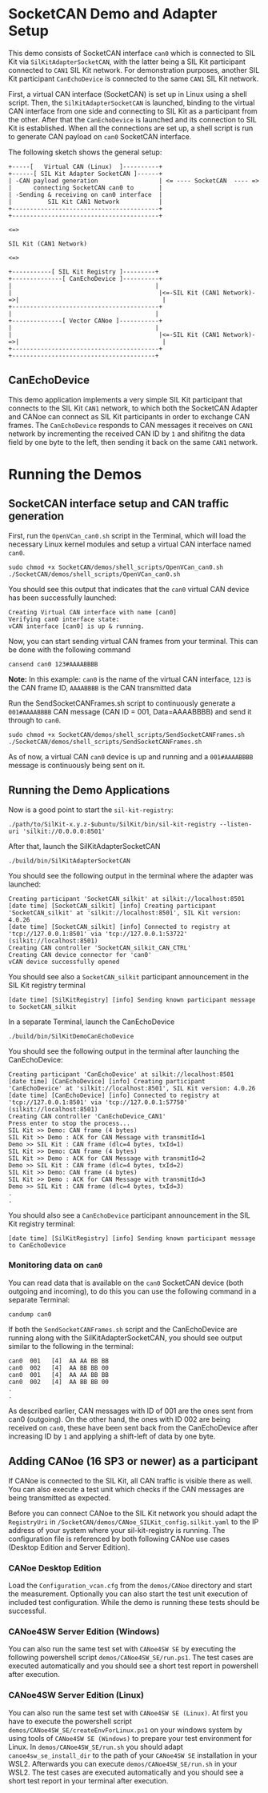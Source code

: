 # SocketCAN Demo and Adapter Setup
This demo consists of SocketCAN interface `can0` which is connected to SIL Kit via `SilKitAdapterSocketCAN`, with the latter being a SIL Kit participant connected to `CAN1` SIL Kit network. 
For demonstration purposes, another SIL Kit participant `CanEchoDevice` is connected to the same `CAN1` SIL Kit network.   

First, a virtual CAN interface (SocketCAN) is set up in Linux using a shell script. Then, the `SilKitAdapterSocketCAN` is launched, binding to the virtual CAN interface from one side and connecting to SIL Kit as a participant from the other. 
After that the `CanEchoDevice` is launched and its connection to SIL Kit is established. 
When all the connections are set up, a shell script is run to generate CAN payload on `can0` SocketCAN interface. 

The following sketch shows the general setup: 

    +-----[   Virtual CAN (Linux)  ]----------+                            +------[ SIL Kit Adapter SocketCAN ]------+
    | -CAN payload generation                 | <= ---- SocketCAN  ---- => |      connecting SocketCAN can0 to       |
    | -Sending & receiving on can0 interface  |                            |          SIL Kit CAN1 Network           |
    +-----------------------------------------+                            +-----------------------------------------+
                                                                                                <=>
                                                                                       SIL Kit (CAN1 Network)
                                                                                                <=>                 
                                                                           +-----------[ SIL Kit Registry ]---------+
    +--------------[ CanEchoDevice ]----------+                            |                                        |
    |                                         |<=-SIL Kit (CAN1 Network)-=>|                                        |
    +-----------------------------------------+                            |                                        |          
    +--------------[ Vector CANoe ]-----------+                            |                                        |
    |                                         |<=-SIL Kit (CAN1 Network)-=>|                                        |
    +-----------------------------------------+                            +----------------------------------------+
  

## CanEchoDevice

This demo application implements a very simple SIL Kit participant that connects to the SIL Kit `CAN1` network, to which both the SocketCAN Adapter and CANoe can connect as SIL Kit 
participants in order to exchange CAN frames. The `CanEchoDevice` responds to CAN messages it receives on `CAN1` network by incrementing the received CAN ID by `1` and shifitng the data field by one byte to the left, then sending it back on the same `CAN1` network.

# Running the Demos

## SocketCAN interface setup and CAN traffic generation
First, run the `OpenVCan_can0.sh` script in the Terminal, which will load the necessary Linux kernel modules and setup a virtual CAN interface named `can0`.

    sudo chmod +x SocketCAN/demos/shell_scripts/OpenVCan_can0.sh
    ./SocketCAN/demos/shell_scripts/OpenVCan_can0.sh

You should see this output that indicates that the `can0` virtual CAN device has been successfully launched:
    
    Creating Virtual CAN interface with name [can0]
    Verifying can0 interface state:
    vCAN interface [can0] is up & running.

Now, you can start sending virtual CAN frames from your terminal. 
This can be done with the following command
    
    cansend can0 123#AAAABBBB

**Note:** In this example: `can0` is the name of the virtual CAN interface, `123` is the CAN frame ID, `AAAABBBB` is the CAN transmitted data

Run the SendSocketCANFrames.sh script to continuously generate a `001#AAAABBBB` CAN message (CAN ID = 001, Data=AAAABBBB) and send it through to `can0`.

    sudo chmod +x SocketCAN/demos/shell_scripts/SendSocketCANFrames.sh
    ./SocketCAN/demos/shell_scripts/SendSocketCANFrames.sh

As of now, a virtual CAN `can0` device is up and running and a `001#AAAABBBB` message is continuously being sent on it.

## Running the Demo Applications

Now is a good point to start the `sil-kit-registry`:

    ./path/to/SilKit-x.y.z-$ubuntu/SilKit/bin/sil-kit-registry --listen-uri 'silkit://0.0.0.0:8501'

After that, launch the SilKitAdapterSocketCAN

    ./build/bin/SilKitAdapterSocketCAN

You should see the following output in the terminal where the adapter was launched: 

    Creating participant 'SocketCAN_silkit' at silkit://localhost:8501
    [date time] [SocketCAN_silkit] [info] Creating participant 'SocketCAN_silkit' at 'silkit://localhost:8501', SIL Kit version: 4.0.26
    [date time] [SocketCAN_silkit] [info] Connected to registry at 'tcp://127.0.0.1:8501' via 'tcp://127.0.0.1:53722' (silkit://localhost:8501)
    Creating CAN controller 'SocketCAN_silkit_CAN_CTRL'
    Creating CAN device connector for 'can0'
    vCAN device successfully opened

You should see also a `SocketCAN_silkit` participant announcement in the SIL Kit registry terminal

    [date time] [SilKitRegistry] [info] Sending known participant message to SocketCAN_silkit

In a separate Terminal, launch the CanEchoDevice

    ./build/bin/SilKitDemoCanEchoDevice

You should see the following output in the terminal after launching the CanEchoDevice:

    Creating participant 'CanEchoDevice' at silkit://localhost:8501
    [date time] [CanEchoDevice] [info] Creating participant 'CanEchoDevice' at 'silkit://localhost:8501', SIL Kit version: 4.0.26
    [date time] [CanEchoDevice] [info] Connected to registry at 'tcp://127.0.0.1:8501' via 'tcp://127.0.0.1:57750' (silkit://localhost:8501)
    Creating CAN controller 'CanEchoDevice_CAN1'
    Press enter to stop the process...
    SIL Kit >> Demo: CAN frame (4 bytes)
    SIL Kit >> Demo : ACK for CAN Message with transmitId=1
    Demo >> SIL Kit : CAN frame (dlc=4 bytes, txId=1)
    SIL Kit >> Demo: CAN frame (4 bytes)
    SIL Kit >> Demo : ACK for CAN Message with transmitId=2
    Demo >> SIL Kit : CAN frame (dlc=4 bytes, txId=2)
    SIL Kit >> Demo: CAN frame (4 bytes)
    SIL Kit >> Demo : ACK for CAN Message with transmitId=3
    Demo >> SIL Kit : CAN frame (dlc=4 bytes, txId=3)
    . 
    . 

You should also see a `CanEchoDevice` participant announcement in the SIL Kit registry terminal:

    [date time] [SilKitRegistry] [info] Sending known participant message to CanEchoDevice


### Monitoring data on `can0` 
You can read data that is available on the `can0` SocketCAN device (both outgoing and incoming), to do this you can use the following command in a separate Terminal:

    candump can0

If both the `SendSocketCANFrames.sh` script and the CanEchoDevice are running along with the SilKitAdapterSocketCAN, you should see output similar to the following in the terminal:
    
    can0  001   [4]  AA AA BB BB
    can0  002   [4]  AA BB BB 00
    can0  001   [4]  AA AA BB BB
    can0  002   [4]  AA BB BB 00
    . 
    .

As described earlier, CAN messages with ID of 001 are the ones sent from can0 (outgoing). On the other hand, the ones with ID 002 are being received on `can0`, these have been sent back from the CanEchoDevice after increasing ID by `1` and applying a shift-left of data by one byte. 


## Adding CANoe (16 SP3 or newer) as a participant
If CANoe is connected to the SIL Kit, all CAN traffic is visible there as well. You can also execute a test unit which checks if the CAN messages are being transmitted as expected.

Before you can connect CANoe to the SIL Kit network you should adapt the `RegistryUri` in `/SocketCAN/demos/CANoe_SILKit_config.silkit.yaml` to the IP address of your system where your sil-kit-registry is running. 
The configuration file is referenced by both following CANoe use cases (Desktop Edition and Server Edition).

### CANoe Desktop Edition
Load the `Configuration_vcan.cfg` from the `demos/CANoe` directory and start the measurement. Optionally you can also start the test unit execution of included test configuration.
While the demo is running these tests should be successful.

### CANoe4SW Server Edition (Windows)
You can also run the same test set with `CANoe4SW SE` by executing the following powershell script `demos/CANoe4SW_SE/run.ps1`. 
The test cases are executed automatically and you should see a short test report in powershell after execution.

### CANoe4SW Server Edition (Linux)
You can also run the same test set with `CANoe4SW SE (Linux)`. At first you have to execute the powershell script `demos/CANoe4SW_SE/createEnvForLinux.ps1` on your windows system by using tools of `CANoe4SW SE (Windows)` to prepare your test environment for Linux. 
In `demos/CANoe4SW_SE/run.sh` you should adapt `canoe4sw_se_install_dir` to the path of your `CANoe4SW SE` installation in your WSL2. Afterwards you can execute `demos/CANoe4SW_SE/run.sh` in your WSL2. The test cases are executed automatically and you should see a short test report in your terminal after execution.


